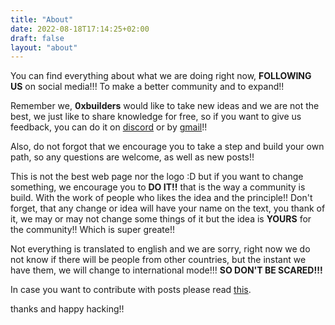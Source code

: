 ```yaml
---
title: "About"
date: 2022-08-18T17:14:25+02:00
draft: false
layout: "about"
---
```


You can find everything about what we are doing right now, **FOLLOWING US** on social media!!! To make a better community and to expand!!

Remember we, **0xbuilders** would like to take new ideas and we are not the best, we just like to share knowledge for free, so if you want to give us feedback, you can do it on [discord](https://discord.gg/vFhrBajHp6) or by [gmail](0xbuildersorg@gmail.com)!!

Also, do not forgot that we encourage you to take a step and build your own path, so any questions are welcome, as well as new posts!!

This is not the best web page nor the logo :D but if you want to change something, we encourage you to **DO IT!!** that is the way a community is build. With the work of people who likes the idea and the principle!! Don't forget, that any change or idea will have your name on the text, you thank of it, we may or may not change some things of it but the idea is **YOURS** for the community!! Which is super greate!!

Not everything is translated to english and we are sorry, right now we do not know if there will be people from other countries, but the instant we have them, we will change to international mode!!! **SO DON'T BE SCARED!!!**

In case you want to contribute with posts please read [this](https://github.com/0xBuilders/0xbuilders.github.io/blob/main/posts.md).

thanks and happy hacking!!
